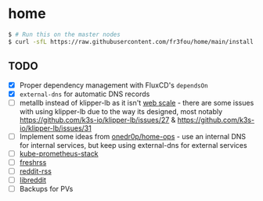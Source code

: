# home

```sh
$ # Run this on the master nodes
$ curl -sfL https://raw.githubusercontent.com/fr3fou/home/main/install.sh | sh -
```

## TODO

- [x] Proper dependency management with FluxCD's `dependsOn`
- [x] `external-dns` for automatic DNS records
- [ ] metallb instead of klipper-lb as it isn't [web scale](https://www.youtube.com/watch?v=b2F-DItXtZs) - there are some issues with using klipper-lb due to the way its designed, most notably https://github.com/k3s-io/klipper-lb/issues/27 & https://github.com/k3s-io/klipper-lb/issues/31
- [ ] Implement some ideas from [onedr0p/home-ops](https://github.com/onedr0p/home-ops#-dns) - use an internal DNS for internal services, but keep using external-dns for external services
- [ ] [kube-prometheus-stack](https://github.com/prometheus-community/helm-charts/tree/main/charts/kube-prometheus-stack)
- [ ] [freshrss](https://github.com/FreshRSS/FreshRSS)
- [ ] [reddit-rss](https://github.com/trashhalo/reddit-rss) 
- [ ] [libreddit](https://github.com/spikecodes/libreddit)
- [ ] Backups for PVs
